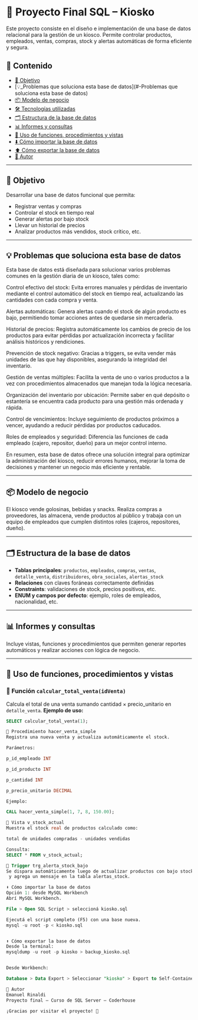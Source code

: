# 🧃 Proyecto Final SQL – Kiosko

Este proyecto consiste en el diseño e implementación de una base de datos relacional para la gestión de un kiosco. Permite controlar productos, empleados, ventas, compras, stock y alertas automáticas de forma eficiente y segura.

## 📁 Contenido

- [🎯 Objetivo](#-objetivo)
- [💡_Problemas que soluciona esta base de datos](#-Problemas que soluciona esta base de datos)
- [📦 Modelo de negocio](#-modelo-de-negocio)
- [🛠️ Tecnologías utilizadas](#-tecnologías-utilizadas)
- [🗂️ Estructura de la base de datos](#-estructura-de-la-base-de-datos)
- [📊 Informes y consultas](#-informes-y-consultas)
- [🔧 Uso de funciones, procedimientos y vistas](#-uso-de-funciones-procedimientos-y-vistas)
- [⬇️ Cómo importar la base de datos](#️-cómo-importar-la-base-de-datos)
- [⬆️ Cómo exportar la base de datos](#️-cómo-exportar-la-base-de-datos)
- [👤 Autor](#-autor)

---

## 🎯 Objetivo

Desarrollar una base de datos funcional que permita:
- Registrar ventas y compras
- Controlar el stock en tiempo real
- Generar alertas por bajo stock
- Llevar un historial de precios
- Analizar productos más vendidos, stock crítico, etc.

---

## 💡 Problemas que soluciona esta base de datos
Esta base de datos está diseñada para solucionar varios problemas comunes en la gestión diaria de un kiosco, tales como:

Control efectivo del stock: Evita errores manuales y pérdidas de inventario mediante el control automático del stock en tiempo real, actualizando las cantidades con cada compra y venta.

Alertas automáticas: Genera alertas cuando el stock de algún producto es bajo, permitiendo tomar acciones antes de quedarse sin mercadería.

Historial de precios: Registra automáticamente los cambios de precio de los productos para evitar pérdidas por actualización incorrecta y facilitar análisis históricos y rendiciones.

Prevención de stock negativo: Gracias a triggers, se evita vender más unidades de las que hay disponibles, asegurando la integridad del inventario.

Gestión de ventas múltiples: Facilita la venta de uno o varios productos a la vez con procedimientos almacenados que manejan toda la lógica necesaria.

Organización del inventario por ubicación: Permite saber en qué depósito o estantería se encuentra cada producto para una gestión más ordenada y rápida.

Control de vencimientos: Incluye seguimiento de productos próximos a vencer, ayudando a reducir pérdidas por productos caducados.

Roles de empleados y seguridad: Diferencia las funciones de cada empleado (cajero, repositor, dueño) para un mejor control interno.

En resumen, esta base de datos ofrece una solución integral para optimizar la administración del kiosco, reducir errores humanos, mejorar la toma de decisiones y mantener un negocio más eficiente y rentable.

---

## 📦 Modelo de negocio

El kiosco vende golosinas, bebidas y snacks. Realiza compras a proveedores, las almacena, vende productos al público y trabaja con un equipo de empleados que cumplen distintos roles (cajeros, repositores, dueño).



---

## 🗂️ Estructura de la base de datos

- **Tablas principales**: `productos`, `empleados`, `compras`, `ventas`, `detalle_venta`, `distribuidores`, `obra_sociales`, `alertas_stock`
- **Relaciones** con claves foráneas correctamente definidas
- **Constraints**: validaciones de stock, precios positivos, etc.
- **ENUM y campos por defecto**: ejemplo, roles de empleados, nacionalidad, etc.

---

## 📊 Informes y consultas

Incluye vistas, funciones y procedimientos que permiten generar reportes automáticos y realizar acciones con lógica de negocio.

---

## 🔧 Uso de funciones, procedimientos y vistas

### 📌 Función `calcular_total_venta(idVenta)`
Calcula el total de una venta sumando cantidad × precio_unitario en `detalle_venta`.
**Ejemplo de uso:**
```sql
SELECT calcular_total_venta(1);

📌 Procedimiento hacer_venta_simple
Registra una nueva venta y actualiza automáticamente el stock.

Parámetros:

p_id_empleado INT

p_id_producto INT

p_cantidad INT

p_precio_unitario DECIMAL

Ejemplo:

CALL hacer_venta_simple(1, 7, 8, 150.00);

📌 Vista v_stock_actual
Muestra el stock real de productos calculado como:

total de unidades compradas - unidades vendidas

Consulta:
SELECT * FROM v_stock_actual;

📌 Trigger trg_alerta_stock_bajo
Se dispara automáticamente luego de actualizar productos con bajo stock (menor a 10 unidades)
 y agrega un mensaje en la tabla alertas_stock.

⬇️ Cómo importar la base de datos
Opción 1: desde MySQL Workbench
Abrí MySQL Workbench.

File > Open SQL Script > seleccioná kiosko.sql

Ejecutá el script completo (F5) con una base nueva.
mysql -u root -p < kiosko.sql


⬆️ Cómo exportar la base de datos
Desde la terminal:
mysqldump -u root -p kiosko > backup_kiosko.sql


Desde Workbench:

Database > Data Export > Seleccionar "kiosko" > Export to Self-Contained File

👤 Autor
Emanuel Rinaldi
Proyecto final – Curso de SQL Server – Coderhouse

¡Gracias por visitar el proyecto! 🚀

